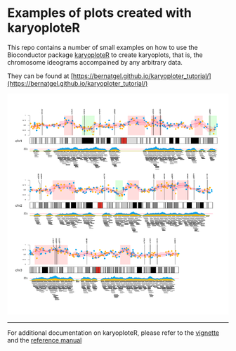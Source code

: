 # Examples of plots created with karyoploteR

This repo contains a number of small examples on how to use the Bioconductor package [karyoploteR](http://bioconductor.org/packages/karyoploteR) 
to create karyoplots, that is, the chromosome ideograms accompained by any arbitrary
data.

They can be found at [https://bernatgel.github.io/karyoploter_tutorial/](https://bernatgel.github.io/karyoploter_tutorial/)

![Multiple Data Types Figure](Examples/Examples/MultipleDataTypes/figure/Figure-1.png?raw=true "Multiple Data Types")

*** 

For additional documentation on karyoploteR, please refer to the [vignette](http://bioconductor.org/packages/devel/bioc/vignettes/karyoploteR/inst/doc/karyoploteR.pdf) and the [reference manual](http://bioconductor.org/packages/devel/bioc/manuals/karyoploteR/man/karyoploteR.pdf)
